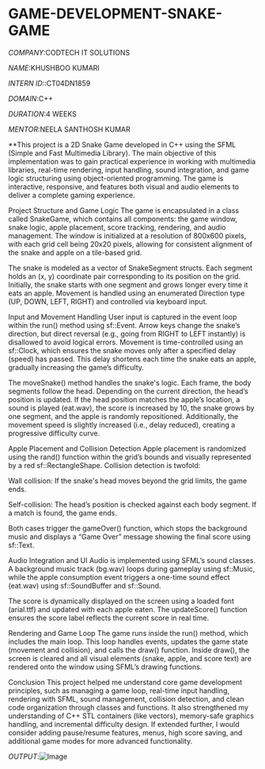 # GAME-DEVELOPMENT-SNAKE-GAME

*COMPANY*:CODTECH IT SOLUTIONS

*NAME*:KHUSHBOO KUMARI

*INTERN ID*::CT04DN1859

*DOMAIN*:C++

*DURATION*:4 WEEKS

*MENTOR*:NEELA SANTHOSH KUMAR

**This project is a 2D Snake Game developed in C++ using the SFML (Simple and Fast Multimedia Library). The main objective of this implementation was to gain practical experience in working with multimedia libraries, real-time rendering, input handling, sound integration, and game logic structuring using object-oriented programming. The game is interactive, responsive, and features both visual and audio elements to deliver a complete gaming experience.

Project Structure and Game Logic
The game is encapsulated in a class called SnakeGame, which contains all components: the game window, snake logic, apple placement, score tracking, rendering, and audio management. The window is initialized at a resolution of 800x600 pixels, with each grid cell being 20x20 pixels, allowing for consistent alignment of the snake and apple on a tile-based grid.

The snake is modeled as a vector of SnakeSegment structs. Each segment holds an (x, y) coordinate pair corresponding to its position on the grid. Initially, the snake starts with one segment and grows longer every time it eats an apple. Movement is handled using an enumerated Direction type (UP, DOWN, LEFT, RIGHT) and controlled via keyboard input.

Input and Movement Handling
User input is captured in the event loop within the run() method using sf::Event. Arrow keys change the snake’s direction, but direct reversal (e.g., going from RIGHT to LEFT instantly) is disallowed to avoid logical errors. Movement is time-controlled using an sf::Clock, which ensures the snake moves only after a specified delay (speed) has passed. This delay shortens each time the snake eats an apple, gradually increasing the game’s difficulty.

The moveSnake() method handles the snake's logic. Each frame, the body segments follow the head. Depending on the current direction, the head’s position is updated. If the head position matches the apple’s location, a sound is played (eat.wav), the score is increased by 10, the snake grows by one segment, and the apple is randomly repositioned. Additionally, the movement speed is slightly increased (i.e., delay reduced), creating a progressive difficulty curve.

Apple Placement and Collision Detection
Apple placement is randomized using the rand() function within the grid’s bounds and visually represented by a red sf::RectangleShape. Collision detection is twofold:

Wall collision: If the snake's head moves beyond the grid limits, the game ends.

Self-collision: The head’s position is checked against each body segment. If a match is found, the game ends.

Both cases trigger the gameOver() function, which stops the background music and displays a “Game Over” message showing the final score using sf::Text.

Audio Integration and UI
Audio is implemented using SFML’s sound classes. A background music track (bg.wav) loops during gameplay using sf::Music, while the apple consumption event triggers a one-time sound effect (eat.wav) using sf::SoundBuffer and sf::Sound.

The score is dynamically displayed on the screen using a loaded font (arial.ttf) and updated with each apple eaten. The updateScore() function ensures the score label reflects the current score in real time.

Rendering and Game Loop
The game runs inside the run() method, which includes the main loop. This loop handles events, updates the game state (movement and collision), and calls the draw() function. Inside draw(), the screen is cleared and all visual elements (snake, apple, and score text) are rendered onto the window using SFML’s drawing functions.

Conclusion
This project helped me understand core game development principles, such as managing a game loop, real-time input handling, rendering with SFML, sound management, collision detection, and clean code organization through classes and functions. It also strengthened my understanding of C++ STL containers (like vectors), memory-safe graphics handling, and incremental difficulty design. If extended further, I would consider adding pause/resume features, menus, high score saving, and additional game modes for more advanced functionality.

*OUTPUT*:![Image](https://github.com/user-attachments/assets/6fb35a6d-e58e-4450-a16f-a07245bdbe30)



